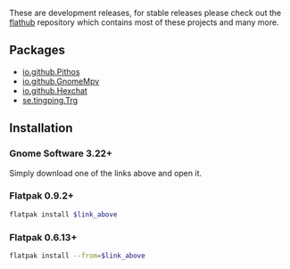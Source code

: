 These are development releases, for stable releases please check out the [flathub](https://flathub.org) repository which contains most of these projects and many more.

Packages
--------

- [io.github.Pithos](https://dl.tingping.se/flatpak/pithos.flatpakref)
- [io.github.GnomeMpv](https://dl.tingping.se/flatpak/gnome-mpv.flatpakref)
- [io.github.Hexchat](https://dl.tingping.se/flatpak/hexchat.flatpakref)
- [se.tingping.Trg](https://dl.tingping.se/flatpak/transmission-remote-gnome.flatpakref)

Installation
------------

### Gnome Software 3.22+

Simply download one of the links above and open it.

### Flatpak 0.9.2+

```sh
flatpak install $link_above
```

### Flatpak 0.6.13+

```sh
flatpak install --from=$link_above
```

